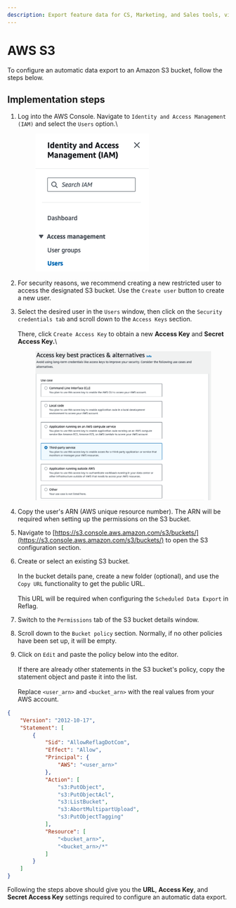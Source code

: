 ```yaml
---
description: Export feature data for CS, Marketing, and Sales tools, via Amazon AWS S3
---
```


# AWS S3

To configure an automatic data export to an Amazon S3 bucket, follow the steps below.

## Implementation steps

1.  Log into the AWS Console. Navigate to `Identity and Access Management (IAM)` and select the `Users` option.\


    <figure><img src="../.gitbook/assets/630b5e9-image.png" alt=""><figcaption></figcaption></figure>
2. For security reasons, we recommend creating a new restricted user to access the designated S3 bucket. Use the `Create user` button to create a new user.
3.  Select the desired user in the `Users` window, then click on the `Security credentials tab` and scroll down to the `Access Keys` section. \
    \
    There, click `Create Access Key` to obtain a new **Access Key** and **Secret Access Key.**\


    <figure><img src="../.gitbook/assets/1a0b50d-image.png" alt=""><figcaption></figcaption></figure>
4. Copy the user's ARN (AWS unique resource number). The ARN will be required when setting up the permissions on the S3 bucket.
5. Navigate to [https://s3.console.aws.amazon.com/s3/buckets/](https://s3.console.aws.amazon.com/s3/buckets/) to open the S3 configuration section.
6. Create or select an existing S3 bucket. \
   \
   In the bucket details pane, create a new folder (optional), and use the `Copy URL` functionality to get the public URL. \
   \
   This URL will be required when configuring the `Scheduled Data Export` in Reflag.
7. Switch to the `Permissions` tab of the S3 bucket details window.&#x20;
8. Scroll down to the `Bucket policy` section. Normally, if no other policies have been set up, it will be empty.&#x20;
9. Click on `Edit` and paste the policy below into the editor. \
   \
   If there are already other statements in the S3 bucket's policy, copy the statement object and paste it into the list. \
   \
   Replace `<user_arn>` and `<bucket_arn>` with the real values from your AWS account.

```json
{
    "Version": "2012-10-17",
    "Statement": [
        {
            "Sid": "AllowReflagDotCom",
            "Effect": "Allow",
            "Principal": {
                "AWS": "<user_arn>"
            },
            "Action": [
                "s3:PutObject",
                "s3:PutObjectAcl",
                "s3:ListBucket",
                "s3:AbortMultipartUpload",
                "s3:PutObjectTagging"
            ],
            "Resource": [
                "<bucket_arn>",
                "<bucket_arn>/*"
            ]
        }
    ]
}
```

Following the steps above should give you the **URL**, **Access Key**, and **Secret Access Key** settings required to configure an automatic data export.
